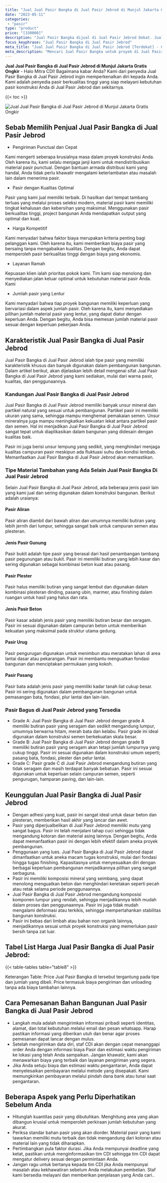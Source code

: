 ```yaml
---
title: "Jual Jual Pasir Bangka di Jual Pasir Jebrod di Munjul Jakarta Gratis Ongkir"
date: "2023-05-11"
categories:
 - "pasir"
type: "product"
price: "[330000]"
description: "Jual Pasir Bangka dijual di Jual Pasir Jebrod Dekat. Jual Pasir Bangka ini sering dipakai dalam proyek konstruksi sebagai bahan campuran yang berkualitas dan halus. Hubungi kami untuk informasi lebih lanjut."
focus_keyphrase: "Jual Pasir Bangka di Jual Pasir Jebrod"
meta_title: "Jual Jual Pasir Bangka di Jual Pasir Jebrod [Terdekat] - CDI"
meta_description: "Mencari Jual Pasir Bangka untuk proyek di Jual Pasir Jebrod? Kami menyediakan Jual Pasir Bangka berkualitas untuk material adukan. Dapatkan penawaran terbaik sekarang."
---
```


**Jual Jual Pasir Bangka di Jual Pasir Jebrod di Munjul Jakarta Gratis Ongkir** - Halo Mitra CDI! Bagaimana kabar Anda? Kami dari penyedia Jual Pasir Bangka di Jual Pasir Jebrod ingin memperkenalkan diri kepada Anda. Kami adalah penyedia pasir berkualitas tinggi yang siap melayani kebutuhan pasir konstruksi Anda di Jual Pasir Jebrod dan sekitarnya.

{{< toc >}}

![Jual Jual Pasir Bangka di Jual Pasir Jebrod di Munjul Jakarta Gratis Ongkir](/images/pasir/pasir-bangunan-04.jpg)

## Sebab Memilih Penjual Jual Pasir Bangka di Jual Pasir Jebrod

*   Pengiriman Punctual dan Cepat

Kami mengerti seberapa krusialnya masa dalam proyek konstruksi Anda. Oleh karena itu, kami selalu menjaga janji kami untuk mendistribusikan material pasir punctual. Dengan bantuan armada distribusi kami yang handal, Anda tidak perlu khawatir mengalami keterlambatan atau masalah lain dalam menerima pasir.
*   Pasir dengan Kualitas Optimal

Pasir yang kami jual memiliki terbaik. Di hasilkan dari tempat tambang terluas yang melalui proses seleksi modern, material pasir kami memiliki tingkat kehalusan dan kebersihan yang maksimal. Menggunakan pasir berkualitas tinggi, project bangunan Anda mendapatkan output yang optimal dan kuat.
*   Harga Kompetitif

Kami menyadari bahwa faktor biaya merupakan kriteria penting bagi pelanggan kami. Oleh karena itu, kami memberikan biaya pasir yang bersaing tanpa mengabaikan kualitas. Dengan begitu, Anda dapat memperoleh pasir berkualitas tinggi dengan biaya yang ekonomis.
*   Layanan Ramah

Kepuasan klien ialah prioritas pokok kami. Tim kami siap menolong dan menyediakan jalan keluar optimal untuk kebutuhan material pasir Anda. Kami

*   Jumlah pasir yang Lentur

Kami menyadari bahwa tiap proyek bangunan memiliki keperluan yang bervariasi dalam aspek jumlah pasir. Oleh karena itu, kami menyediakan pilihan jumlah material pasir yang lentur, yang dapat diatur dengan keperluan Anda. Dengan begitu, Anda bisa memesan jumlah material pasir sesuai dengan keperluan pekerjaan Anda.

## Karakteristik Jual Pasir Bangka di Jual Pasir Jebrod

Jual Pasir Bangka di Jual Pasir Jebrod ialah tipe pasir yang memiliki karakteristik khusus dan banyak digunakan dalam pembangunan bangunan. Dalam artikel berikut, akan dijelaskan lebih detail mengenai sifat Jual Pasir Bangka di Jual Pasir Jebrod yang kami sediakan, mulai dari warna pasir, kualitas, dan penggunaannya.

### Kandungan Jual Pasir Bangka di Jual Pasir Jebrod

Jual Pasir Bangka di Jual Pasir Jebrod memiliki banyak unsur mineral dan partikel natural yang sesuai untuk pembangunan. Partikel pasir ini memiliki ukuran yang sama, sehingga mampu menghemat pemakaian semen. Unsur mineralnya juga mampu meningkatkan kekuatan lekat antara partikel pasir dan semen. Hal ini menjadikan Jual Pasir Bangka di Jual Pasir Jebrod sangat tepat untuk diaplikasikan dalam bangunan yang didesain dengan kualitas baik.

Pasir ini juga berisi unsur lempung yang sedikit, yang menghindari menjaga kualitas campuran pasir meskipun ada fluktuasi suhu dan kondisi lembab. Memanfaatkan Jual Pasir Bangka di Jual Pasir Jebrod akan memastikan.

### Tipe Material Tambahan yang Ada Selain Jual Pasir Bangka Di Jual Pasir Jebrod

Selain Jual Pasir Bangka di Jual Pasir Jebrod, ada beberapa jenis pasir lain yang kami jual dan sering digunakan dalam konstruksi bangunan. Berikut adalah uraianya:

#### Pasir Aliran

Pasir aliran diambil dari bawah aliran dan umumnya memiliki butiran yang lebih jernih dari lumpur, sehingga sangat baik untuk campuran semen atau plesteran.

#### Jenis Pasir Gunung

Pasir bukit adalah tipe pasir yang berasal dari hasil penambangan tambang pasir pegunungan atau bukit. Pasir ini memiliki butiran yang lebih kasar dan sering digunakan sebagai kombinasi beton kuat atau pasang.

#### Pasir Plester

Pasir halus memiliki butiran yang sangat lembut dan digunakan dalam kombinasi plesteran dinding, pasang ubin, marmer, atau finishing dalam ruangan untuk hasil yang halus dan rata.

#### Jenis Pasir Beton

Pasir kasar adalah jenis pasir yang memiliki butiran besar dan seragam. Pasir ini sesuai digunakan dalam campuran beton untuk memberikan kekuatan yang maksimal pada struktur utama gedung.

#### Pasir Urug

Pasir pengurugan digunakan untuk menimbun atau meratakan lahan di area lantai dasar atau pekarangan. Pasir ini membantu menguatkan fondasi bangunan dan menciptakan permukaan yang kokoh.

#### Pasir Pasang

Pasir bata adalah jenis pasir yang memiliki kadar tanah liat cukup besar. Pasir ini sering digunakan dalam pembangunan bangunan untuk pemasangan bata, fondasi, plur lantai dan lain-lain.

### Pasir Bagus di Jual Pasir Jebrod yang Tersedia

*   Grade A: Jual Pasir Bangka di Jual Pasir Jebrod dengan grade A memiliki butiran pasir yang seragam dan sedikit mengandung lumpur, umumnya berwarna hitam, merah bata dan kelabu. Pasir grade ini ideal digunakan dalam konstruksi semen berkekuatan skala besar.
*   Grade B: Jual Pasir Bangka di Jual Pasir Jebrod dengan grade B memiliki butiran pasir yang seragam akan tetapi jumlah lumpurnya yang cukup tinggi. Pasir ini sesuai digunakan dalam konstruksi umum seperti; pasang bata, fondasi, plester dan pelur lantai.
*   Grade C: Pasir grade C di Jual Pasir Jebrod mengandung butiran yang tidak seragam dan masih terdapat banyak bebatuan. Pasir ini sesuai digunakan untuk keperluan selain campuran semen, seperti pengurugan, hamparan paving, dan lain-lain.

## Keunggulan Jual Pasir Bangka di Jual Pasir Jebrod

*   Dengan adhesi yang kuat, pasir ini sangat ideal untuk dasar beton dan plesteran, memberikan hasil akhir yang lancar dan awet.
*   Pasir yang diperjualbelikan di Jual Pasir Jebrod memiliki mutu yang sangat bagus. Pasir ini telah menjalani tahap cuci sehingga tidak mengandung kotoran dan material asing lainnya. Dengan begitu, Anda dapat memanfaatkan pasir ini dengan lebih efektif dalam aneka proyek pembangunan.
*   Penggunaan yang lues. Jual Pasir Bangka di Jual Pasir Jebrod dapat dimanfaatkan untuk aneka macam tugas konstruksi, mulai dari fondasi hingga tugas finishing. Kapasitasnya untuk menyesuaikan diri dengan berbagai keperluan pembangunan menjadikannya pilihan yang sangat serbaguna.
*   Pasir ini memiliki komposisi mineral yang seimbang, yang dapat menolong menguatkan beton dan menghindari keretakan seperti pecah atau retak selama periode penggunaannya.
*   Jual Pasir Bangka di Jual Pasir Jebrod mengandung komposisi komponen lumpur yang rendah, sehingga menjadikannya lebih mudah dalam proses dan penggunaannya. Pasir ini juga tidak mudah mengalami deformasi atau terkikis, sehingga mempertahankan stabilitas bangunan konstruksi.
*   Pasir ini bebas dari limbah atau bahan non organik lainnya, menjadikannya sesuai untuk proyek konstruksi yang memerlukan pasir bersih tanpa zat luar.

## Tabel List Harga Jual Pasir Bangka di Jual Pasir Jebrod:

{{< table-tables table="table8" >}}

Keterangan Table: Price Jual Pasir Bangka di tersebut tergantung pada tipe dan jumlah yang dibeli. Price termasuk biaya pengiriman dan unloading tanpa ada biaya tambahan lainnya.

## Cara Pemesanan Bahan Bangunan Jual Pasir Bangka di Jual Pasir Jebrod

*   Langkah mula adalah mengirimkan informasi pribadi seperti identitas, alamat, dan total kebutuhan melalui email dan pesan whatsapp. Harap pastikan informasi yang diberikan utuh dan benar agar proses pemesanan dapat lancar dengan mulus.
*   Setelah mengirimkan data diri, staf CDI akan dengan cepat menanggapi order Anda dengan informasi biaya Pasir dan estimasi waktu pengiriman ke lokasi yang telah Anda sampaikan. Jangan khawatir, kami akan menawarkan biaya yang terbaik dan layanan pengiriman yang segera.
*   Jika Anda setuju biaya dan estimasi waktu pengantaran, Anda dapat menyelesaikan pembayaran melalui metode yang disepakati. Kami memungkinkan pembayaran melalui pindah dana bank atau tunai saat pengantaran.

## Beberapa Aspek yang Perlu Diperhatikan Sebelum Anda

*   Hitunglah kuantitas pasir yang dibutuhkan. Menghitung area yang akan dibangun krusial untuk memperoleh perkiraan jumlah kebutuhan yang akurat.
*   Periksa standar bahan pasir yang akan diorder. Material pasir yang kami tawarkan memiliki mutu terbaik dan tidak mengandung dari kotoran atau material lain yang tidak diharapkan.
*   Pertimbangkan pula faktor durasi. Jika Anda mempunyai deadline yang ketat, pastikan untuk menginformasikan tim CDI sehingga tim CDI dapat mengatur delivery sesuai dengan permintaan Anda.
*   Jangan ragu untuk bertanya kepada tim CDI jika Anda mempunyai masalah atau kekhawatiran sebelum Anda melakukan pembelian. Staf kami bersedia melayani dan memberikan penjelasan yang Anda cari..